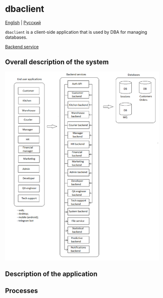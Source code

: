 # dbaclient

[English](dbaclient.md) | [Русский](dbaclient.ru.md)

`dbaclient` is a client-side application that is used by DBA for managing databases.

[Backend service](../backend/dbabackend.md)

## Overall description of the system

![system_overall](../img/system_overall.png)

## Description of the application

## Processes
